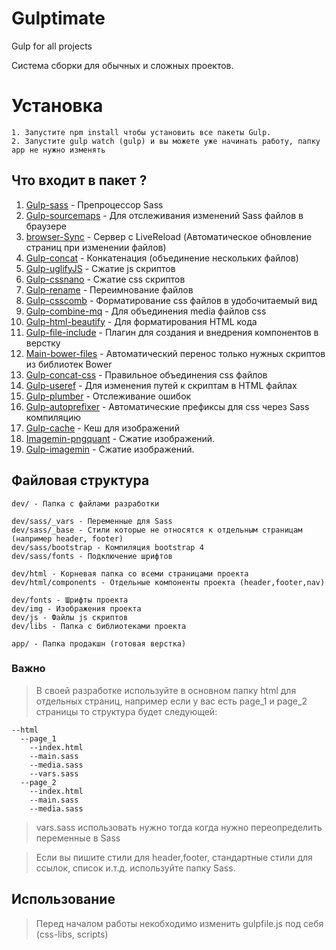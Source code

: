Gulptimate
======

Gulp for all projects 

Система сборки для обычных и сложных проектов.


# Установка
```
1. Запустите npm install чтобы установить все пакеты Gulp.
2. Запустите gulp watch (gulp) и вы можете уже начинать работу, папку app не нужно изменять
```

Что входит в пакет ?
---

1. <a href="https://www.npmjs.com/package/gulp-sass">Gulp-sass</a> - Препроцессор Sass
2. <a href="https://www.npmjs.com/package/gulp-sourcemaps">Gulp-sourcemaps</a> - Для отслеживания изменений Sass файлов в браузере
3. <a href="https://www.npmjs.com/package/browser-sync">browser-Sync</a> - Сервер с LiveReload (Автоматическое обновление страниц при изменении файлов)
4. <a href="https://www.npmjs.com/package/gulp-concat">Gulp-concat</a> - Конкатенация (объединение нескольких файлов)
5. <a href="https://www.npmjs.com/package/gulp-uglifyjs">Gulp-uglifyJS</a> - Сжатие js скриптов
6. <a href="https://www.npmjs.com/package/gulp-cssnano">Gulp-cssnano</a> - Сжатие css скриптов
7. <a href="https://www.npmjs.com/package/gulp-rename">Gulp-rename</a> - Переимнование файлов
8. <a href="https://www.npmjs.com/package/gulp-csscomb">Gulp-csscomb</a> -  Форматирование css файлов в удобочитаемый вид
9. <a href="https://www.npmjs.com/package/gulp-combine-mq">Gulp-combine-mq</a> - Для объединения media файлов css
10. <a href="https://www.npmjs.com/package/gulp-html-beautify">Gulp-html-beautify</a> - Для форматирования HTML кода
11. <a href="https://www.npmjs.com/package/gulp-file-include">Gulp-file-include</a> - Плагин для создания и внедрения компонентов в верстку
12. <a href="https://www.npmjs.com/package/main-bower-files">Main-bower-files</a> - Автоматический перенос только нужных скриптов из библиотек Bower
13. <a href="https://www.npmjs.com/package/gulp-concat-css">Gulp-concat-css</a> - Правильное объединения css файлов
14. <a href="https://www.npmjs.com/package/gulp-useref">Gulp-useref</a> - Для изменения путей к скриптам в HTML файлах
15. <a href="https://www.npmjs.com/package/gulp-plumber">Gulp-plumber</a> - Отслеживание ошибок
16. <a href="https://www.npmjs.com/package/gulp-autoprefixer">Gulp-autoprefixer</a> - Автоматические префиксы для css через Sass компиляцию
17. <a href="https://www.npmjs.com/package/gulp-cache">Gulp-cache</a> - Кеш для изображений
18. <a href="https://www.npmjs.com/package/imagemin-pngquant">Imagemin-pngquant</a> - Сжатие изображений.
19. <a href="https://www.npmjs.com/package/gulp-imagemin">Gulp-imagemin</a> - Сжатие изображений.


Файловая структура
---


    dev/ - Папка с файлами разработки

    dev/sass/_vars - Переменные для Sass
    dev/sass/_base - Стили которые не относятся к отдельным страницам (например header, footer)
    dev/sass/bootstrap - Компиляция bootstrap 4
    dev/sass/fonts - Подключение шрифтов

    dev/html - Корневая папка со всеми страницами проекта
    dev/html/components - Отдельные компоненты проекта (header,footer,nav)

    dev/fonts - Шрифты проекта
    dev/img - Изображения проекта
    dev/js - Файлы js скриптов
    dev/libs - Папка с библиотеками проекта

    app/ - Папка продакшн (готовая верстка)
    
### Важно
>В своей разработке используйте в основном папку html для отдельных страниц, например если у вас есть page_1 и page_2 страницы то структура будет следующей:

```
--html
  --page_1
    --index.html
    --main.sass
    --media.sass
    --vars.sass
  --page_2
    --index.html
    --main.sass
    --media.sass
```
>vars.sass использовать нужно тогда когда нужно переопределить переменные в Sass

>Если вы пишите стили для header,footer, стандартные стили для ссылок, список и.т.д. используйте папку Sass.


## Использование

> Перед началом работы некобходимо изменить gulpfile.js под себя (css-libs, scripts)




